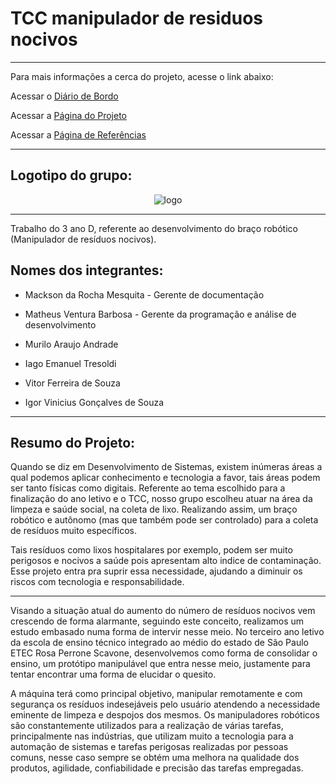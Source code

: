 # TCC manipulador de residuos nocivos 
---

Para mais informações a cerca do projeto, acesse o link abaixo:

Acessar o [Diário de Bordo](./diario/menu_diario.md)

Acessar a [Página do Projeto](./projeto/projeto.md)

Acessar a [Página de Referências](./documentacao/referencias.md)

---

## Logotipo do grupo:

<center>

![logo](./diario/imagens/logo_cs.png)

</center>

---

Trabalho do 3 ano D, referente ao desenvolvimento do braço robótico (Manipulador de resíduos nocivos). 

## Nomes dos integrantes:                            

* Mackson da Rocha Mesquita - Gerente de documentação 

* Matheus Ventura Barbosa - Gerente da programação e análise de desenvolvimento                   

* Murilo Araujo Andrade 

* Iago Emanuel Tresoldi 

* Vitor Ferreira de Souza 

* Igor Vinicius Gonçalves de Souza

---

## Resumo do Projeto:

Quando se diz em Desenvolvimento de Sistemas, existem inúmeras áreas a qual podemos
aplicar conhecimento e tecnologia a favor, tais áreas podem ser tanto físicas como digitais. Referente ao tema escolhido para a finalização do ano letivo e o TCC, nosso
grupo escolheu atuar na área da limpeza e saúde social, na coleta de lixo. Realizando
assim, um braço robótico e autônomo (mas que também pode ser controlado) para a coleta
de resíduos muito específicos.

Tais resíduos como lixos hospitalares por exemplo, podem ser muito perigosos e nocivos a saúde pois apresentam alto indice de contaminação. Esse projeto entra pra suprir essa necessidade, ajudando a diminuir os riscos com tecnologia e responsabilidade.

---

Visando a situação atual do aumento do número de resíduos nocivos vem crescendo de forma alarmante, seguindo este conceito, realizamos um estudo embasado numa forma de intervir nesse meio.
No terceiro ano letivo da escola de ensino técnico integrado ao médio do estado de São Paulo ETEC Rosa Perrone Scavone, desenvolvemos como forma de consolidar o ensino, um protótipo manipulável que entra nesse meio, justamente para tentar encontrar uma forma de elucidar o quesito. 

A máquina terá como principal objetivo, manipular remotamente e com segurança os resíduos indesejáveis pelo usuário atendendo a necessidade eminente de limpeza e despojos dos mesmos. Os manipuladores robóticos são constantemente utilizados para a realização de várias tarefas, principalmente nas indústrias, que utilizam muito a tecnologia para a automação de sistemas e tarefas perigosas realizadas por pessoas comuns, nesse caso sempre se obtém uma melhora na qualidade dos produtos, agilidade, confiabilidade e precisão das tarefas empregadas. 
